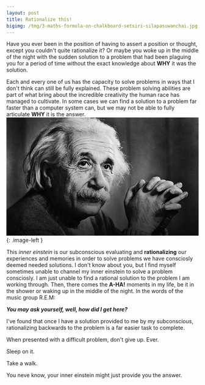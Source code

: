 ```yaml
---
layout: post
title: Rationalize this!
bigimg: /tmg/3-maths-formula-on-chalkboard-setsiri-silapasuwanchai.jpg
---
```


Have you ever been in the position of having to assert a position or thought, except you couldn't quite rationalize it?
Or maybe you woke up in the middle of the night with the sudden solution to a problem that had been plaguing you for
a period of time without the exact knowledge about **WHY** it was the solution. 

Each and every one of us has the capacity to solve problems in ways that I don't think can still be fully explained. These problem 
solving abilities are part of what bring about the incredible creativity the human race has managed to cultivate. In some 
cases we can find a solution to a problem far faster than a computer system can, but we may not be able to fully 
articulate **WHY** it is the answer.![einstein](/img/Albert-Einstein.jpg){: .image-left } 

This *inner einstein* is our subconscious evaluating and **rationalizing** our experiences and memories in order to solve
problems we have consciosly deemed needed solutions. I don't know about you, but I find myself sometimes unable to channel 
my inner einstein to solve a problem consciosly. I am just unable to find a rational solution to the problem I am working through.
Then, there comes the **A-HA!** moments in my life, be it in the shower or waking up in the middle of the night. In the words of 
the music group R.E.M:

***You may ask yourself, well, how did I get here?***

I've found that once I have a solution provided to me by my subconscious, rationalizing backwards to the problem is a far
easier task to complete.

When presented with a difficult problem, don't give up. Ever. 

Sleep on it.

Take a walk.

You neve know, your inner einstein might just provide you the answer.
